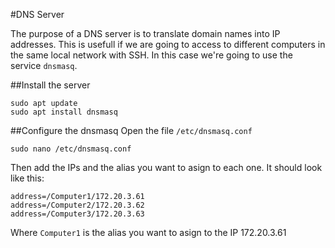 #DNS Server

The purpose of a DNS server is to translate domain names into IP addresses. This is usefull if we are going to access to different computers in the same local network with SSH. In this case we're going to use the service `dnsmasq`.

##Install the server

```
sudo apt update
sudo apt install dnsmasq
```

##Configure the dnsmasq
Open the file `/etc/dnsmasq.conf`
```
sudo nano /etc/dnsmasq.conf
```
Then add the IPs and the alias you want to asign to each one. It should look like this:
```
address=/Computer1/172.20.3.61
address=/Computer2/172.20.3.62
address=/Computer3/172.20.3.63
```
Where `Computer1` is the alias you want to asign to the IP 172.20.3.61
